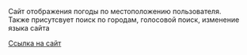 Сайт отображения погоды по местоположению пользователя.  
Также присутсвует поиск по городам, голосовой поиск, изменение языка сайта  

[Ссылка на сайт](https://skif-weather.netlify.app/)
